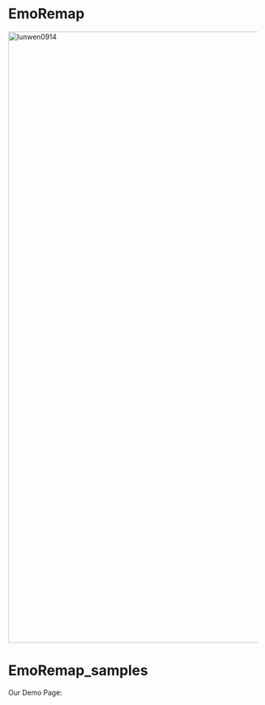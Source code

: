 # EmoRemap
<img width="1233" alt="lunwen0914" src="https://github.com/lemon-ustc/EmoRemap_samples/assets/114217953/7057aa11-71e7-4eb6-a27a-855a348a7be0">

# EmoRemap_samples

Our Demo Page:

